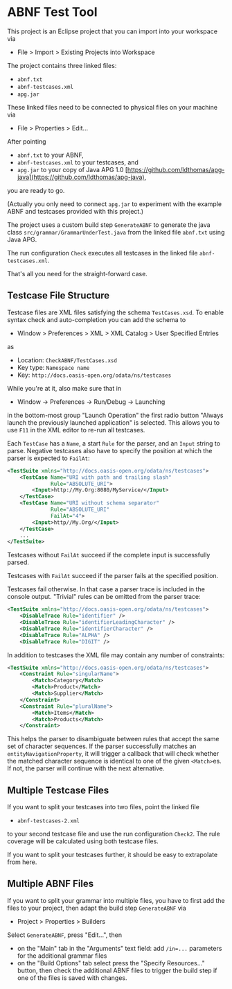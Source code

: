 # ABNF Test Tool #

This project is an Eclipse project that you can import into your workspace via 
- File > Import > Existing Projects into Workspace

The project contains three linked files:
- `abnf.txt`
- `abnf-testcases.xml`
- `apg.jar`

These linked files need to be connected to physical files on your machine via
* File > Properties > Edit...

After pointing 
- `abnf.txt` to your ABNF, 
- `abnf-testcases.xml` to your testcases, and 
- `apg.jar` to your copy of Java APG 1.0 [https://github.com/ldthomas/apg-java](https://github.com/ldthomas/apg-java), 

you are ready to go. 

(Actually you only need to connect `apg.jar` to experiment with the example ABNF and testcases provided with this project.)

The project uses a custom build step `GenerateABNF` to generate the java class
`src/grammar/GrammarUnderTest.java` from the linked file `abnf.txt` using Java APG. 

The run configuration `Check` executes all testcases in the linked file `abnf-testcases.xml`.

That's all you need for the straight-forward case.


## Testcase File Structure

Testcase files are XML files satisfying the schema `TestCases.xsd`. To enable syntax check and auto-completion you can add the schema to
- Window > Preferences > XML > XML Catalog > User Specified Entries
     
as
- Location: `CheckABNF/TestCases.xsd`
- Key type: `Namespace name`
- Key:      `http://docs.oasis-open.org/odata/ns/testcases`
 
While you're at it, also make sure that in
- Window -> Preferences -> Run/Debug -> Launching

in the bottom-most group "Launch Operation" the first radio button 
"Always launch the previously launched application" is selected. 
This allows you to use `F11` in the XML editor to re-run all testcases.
 
Each `TestCase` has a `Name`, a start `Rule` for the parser, and an `Input` string to 
parse. Negative testcases also have to specify the position at which the parser is expected to `FailAt`:

```xml
<TestSuite xmlns="http://docs.oasis-open.org/odata/ns/testcases">
    <TestCase Name="URI with path and trailing slash" 
              Rule="ABSOLUTE_URI">
        <Input>http://My.Org:8080/MyService/</Input>
    </TestCase>
    <TestCase Name="URI without schema separator" 
              Rule="ABSOLUTE_URI" 
              FailAt="4">
        <Input>http//My.Org/</Input>
    </TestCase>
    ...
</TestSuite>
```

Testcases without `FailAt` succeed if the complete input is successfully parsed. 

Testcases with `FailAt` succeed if the parser fails at the specified position. 

Testcases fail otherwise. In that case a parser trace is included in the console output. "Trivial" rules can be omitted from the parser trace:

```xml
<TestSuite xmlns="http://docs.oasis-open.org/odata/ns/testcases">
    <DisableTrace Rule="identifier" />
    <DisableTrace Rule="identifierLeadingCharacter" />
    <DisableTrace Rule="identifierCharacter" />
    <DisableTrace Rule="ALPHA" />
    <DisableTrace Rule="DIGIT" />
```


In addition to testcases the XML file may contain any number of constraints:

```xml
<TestSuite xmlns="http://docs.oasis-open.org/odata/ns/testcases">
    <Constraint Rule="singularName">
        <Match>Category</Match>
        <Match>Product</Match>
        <Match>Supplier</Match>
    </Constraint>
    <Constraint Rule="pluralName">
        <Match>Items</Match>
        <Match>Products</Match>
    </Constraint>
```
   
This helps the parser to disambiguate between rules that accept the same set of character sequences. If the parser successfully matches an `entityNavigationProperty`, it will trigger a callback that will check whether the matched character sequence is identical to one of the given `<Match>`es. If not, the parser will continue with the next alternative.


## Multiple Testcase Files

If you want to split your testcases into two files, point the linked file

- `abnf-testcases-2.xml`

to your second testcase file and use the run configuration `Check2`. The rule coverage will be calculated using both testcase files. 

If you want to split your testcases further, it should be easy to extrapolate from here.



## Multiple ABNF Files

If you want to split your grammar into multiple files, you have to first add the files to your project, then adapt the build step `GenerateABNF` via
- Project > Properties > Builders

Select `GenerateABNF`, press "Edit...", then
 - on the "Main" tab in the "Arguments" text field: add `/in=...` parameters for the additional grammar files
 - on the "Build Options" tab select press the "Specify Resources..." button, then check the additional ABNF files to trigger the build step if one of the files is saved with changes. 
 
 


